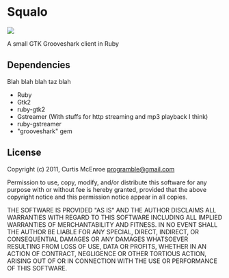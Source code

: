 # Squalo

![](http://stillmaintained.com/programble/squalo.png)

A small GTK Grooveshark client in Ruby

## Dependencies

Blah blah blah taz blah

 * Ruby
 * Gtk2
 * ruby-gtk2
 * Gstreamer (With stuffs for http streaming and mp3 playback I think)
 * ruby-gstreamer
 * "grooveshark" gem

## License

Copyright (c) 2011, Curtis McEnroe <programble@gmail.com>

Permission to use, copy, modify, and/or distribute this software for any
purpose with or without fee is hereby granted, provided that the above
copyright notice and this permission notice appear in all copies.

THE SOFTWARE IS PROVIDED "AS IS" AND THE AUTHOR DISCLAIMS ALL WARRANTIES
WITH REGARD TO THIS SOFTWARE INCLUDING ALL IMPLIED WARRANTIES OF
MERCHANTABILITY AND FITNESS. IN NO EVENT SHALL THE AUTHOR BE LIABLE FOR
ANY SPECIAL, DIRECT, INDIRECT, OR CONSEQUENTIAL DAMAGES OR ANY DAMAGES
WHATSOEVER RESULTING FROM LOSS OF USE, DATA OR PROFITS, WHETHER IN AN
ACTION OF CONTRACT, NEGLIGENCE OR OTHER TORTIOUS ACTION, ARISING OUT OF
OR IN CONNECTION WITH THE USE OR PERFORMANCE OF THIS SOFTWARE.
